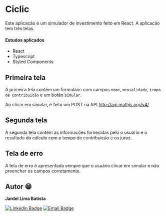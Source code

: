 # Ciclic
Este aplicacão é um simulador de investimento feito em React. A aplicacão tem três telas.

#### Estudos aplicados
- React 
- Typescript
- Styled Components

## Primeira tela
A primeira tela contém um formulário com campos `nome`, `mensalidade`, `tempo de contribuicão` e um botão `simular`.

Ao clicar em simular, é feito um POST na API http://api.mathjs.org/v4/

## Segunda tela
A segunda tela contém as informacões fornecidas pelo o usuário e o resultado do cálculo com o tempo de contribuicão e os juros.

## Tela de erro
A tela de erro é apresentada sempre que o usuário clicar em simular e não preencher os campos corretamente.

## Autor :grin:
<b>Jardel Lima Batista</b> 

[![Linkedin Badge](https://img.shields.io/badge/-LinkedIn-blue?style=flat-square&logo=Linkedin&logoColor=white&link=https://www.linkedin.com/in/jardel-lima-040b30164/)](https://www.linkedin.com/in/jardel-lima-040b30164/) 
[![Email Badge](https://img.shields.io/badge/-Email-red?style=flat-square&logo=Gmail&logoColor=white&link=https://www.gmail.com)](mailto:prof_jardel@hotmail.com)
